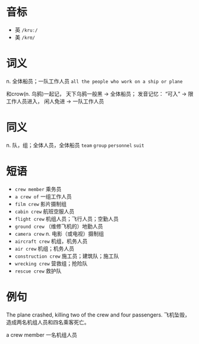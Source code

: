 # 音标

- 英 `/kruː/`
- 美 `/krʊ/`

# 词义

n. 全体船员；一队工作人员
`all the people who work on a ship or plane`



和crow(n. 乌鸦)一起记， 天下乌鸦一般黑 → 全体船员； 发音记忆： “可入” → 限工作人员进入， 闲人免进 → 一队工作人员

# 同义

n. 队，组；全体人员，全体船员
`team` `group` `personnel` `suit`

# 短语

- `crew member` 乘务员
- `a crew of` 一组工作人员
- `film crew` 影片摄制组
- `cabin crew` 航班空服人员
- `flight crew` 机组人员；飞行人员；空勤人员
- `ground crew` （维修飞机的）地勤人员
- `camera crew` n. 电影（或电视）摄制组
- `aircraft crew` 机组，机务人员
- `air crew` 机组；机务人员
- `construction crew` 施工员；建筑队；施工队
- `wrecking crew` 营救组；抢险队
- `rescue crew` 救护队

# 例句

The plane crashed, killing two of the crew and four passengers.
飞机坠毁，造成两名机组人员和四名乘客死亡。

a crew member
一名机组人员


